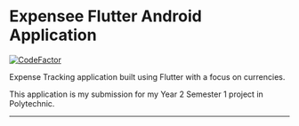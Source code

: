 # Expensee Flutter Android Application
[![CodeFactor](https://www.codefactor.io/repository/github/putttim/expensee/badge?s=3c8ac6194edeada781738143c9c1317af3361432)](https://www.codefactor.io/repository/github/putttim/expensee)

Expense Tracking application built using Flutter with a focus on currencies.

This application is my submission for my Year 2 Semester 1 project in Polytechnic.

---


